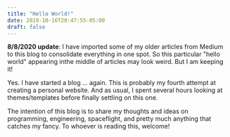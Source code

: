 ```yaml
---
title: "Hello World!"
date: 2019-10-16T20:47:55-05:00
draft: false
---
```


**8/8/2020 update**: I have imported some of my older articles from Medium to this blog to consolidate everything in one spot. So this particular "hello world" appearing inthe middle of articles may look weird. But I am keeping it!


Yes. I have started a blog ... again. This is probably my fourth attempt at creating a personal website. And as usual, I spent several hours looking at themes/templates before finally settling on this one. 

The intention of this blog is to share my thoughts and ideas on programming, engineering, spaceflight, and pretty much anything that catches my fancy. To whoever is reading this, welcome!
